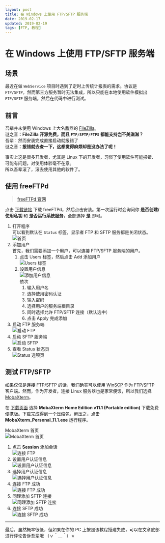```yaml
---
layout: post
title: 在 Windows 上使用 FTP/SFTP 服务端
date: 2019-02-17
updated: 2019-02-19
tags: [FTP, 教程]
---
```


# 在 Windows 上使用 FTP/SFTP 服务端

## 场景

最近在做 `WebService` 项目时遇到了定时上传统计报表的需求。协议是 `FTP/SFTP`，然而第三方服务暂时无法集成，所以只能在本地使用软件模拟出 `FTP/SFTP` 服务端，然后在代码中进行测试。

## 前言

吾辈并未使用 Windows 上大名鼎鼎的 [FileZilla](https://filezilla-project.org/)。  
谜之音：**FileZilla 开源免费，而且 `FTP/SFTP/FTPS` 都能支持岂不美滋滋？**  
吾辈：然而安装完成直接启动就报错了  
谜之音：**报错就去查一下，这都觉得麻烦却是没办法了呢！**

事实上这是很多开发者，尤其是 Linux 下的开发者，习惯了使用软件可能报错、可能有问题，对使用体验毫不在意。  
所以吾辈滚了，滚去使用其他的软件了。

## 使用 freeFTPd

> [freeFTPd 官网](http://www.freesshd.com/)

点击 [下载链接](http://www.freesshd.com/freeFTPd.exe) 下载 freeFTPd，然后点击安装。第一次运行时会询问你 **是否创建/使用私钥** 和 **是否运行系统服务**，全部选择 **是** 即可。

1. 打开程序  
   可以看到默认在 `Status` 标签，显示者 FTP 和 SFTP 服务都是关闭状态。
   ![首页](https://raw.githubusercontent.com/rxliuli/img-bed/master/20190217213152.png)
2. 添加用户  
   首先，我们需要添加一个用户，可以连接 FTP/SFTP 服务端的用户。
   1. 点击 Users 标签，然后点击 Add 添加用户  
      ![Users 标签](https://raw.githubusercontent.com/rxliuli/img-bed/master/20190217213700.png)
   2. 设置用户信息  
      ![添加用户信息](https://raw.githubusercontent.com/rxliuli/img-bed/master/20190217214421.png)  
      依次
      1. 输入用户名
      2. 选择使用密码认证
      3. 输入密码
      4. 选择用户的服务端根目录
      5. 同时选择允许 FTP/SFTP 连接（默认选中）
      6. 点击 Apply 完成添加
3. 启动 FTP 服务端  
   ![启动 FTP](https://raw.githubusercontent.com/rxliuli/img-bed/master/20190217214719.png)
4. 启动 SFTP 服务端  
   ![启动 SFTP](https://raw.githubusercontent.com/rxliuli/img-bed/master/20190217214843.png)
5. 查看 Status 状态页  
   ![Status 选项页](https://raw.githubusercontent.com/rxliuli/img-bed/master/20190217214951.png)

## 测试 FTP/SFTP

如果仅仅是连接 FTP/SFTP 的话，我们确实可以使用 [WinSCP](https://winscp.net/) 作为 FTP/SFTP 客户端。然而，作为开发者，连接 Linux 服务器也是家常便饭，所以我们选择 [MobaXterm](https://mobaxterm.mobatek.net/)。

在 [下载页面](https://mobaxterm.mobatek.net/download-home-edition.html) 选择 **MobaXterm Home Edition v11.1 (Portable edition)** 下载免费便携版。下载完成得到一个压缩包，解压之，点击 **MobaXterm_Personal_11.1.exe** 运行程序。

MobaXterm 首页  
![MobaXterm 首页](https://raw.githubusercontent.com/rxliuli/img-bed/master/20190217220138.png)

1. 点击 **Session** 添加会话  
   ![连接 FTP](https://raw.githubusercontent.com/rxliuli/img-bed/master/20190217220648.png)
2. 设置用户认证信息  
   ![设置用户认证信息](https://raw.githubusercontent.com/rxliuli/img-bed/master/20190217220940.png)
3. 选择用户认证信息  
   ![选择用户认证信息](https://raw.githubusercontent.com/rxliuli/img-bed/master/20190217221138.png)
4. 连接 FTP 成功  
   ![连接 FTP 成功](https://raw.githubusercontent.com/rxliuli/img-bed/master/20190217221321.png)
5. 同理添加 SFTP 连接  
   ![同理添加 SFTP 连接](https://raw.githubusercontent.com/rxliuli/img-bed/master/20190217221633.png)
6. 连接 SFTP 成功  
   ![连接 SFTP 成功](https://raw.githubusercontent.com/rxliuli/img-bed/master/20190217221801.png)

---

最后，虽然概率很低，但如果在你的 PC 上按照该教程搭建失败，可以在文章底部进行评论告诉吾辈哦 （ｖ＾＿＾）ｖ

